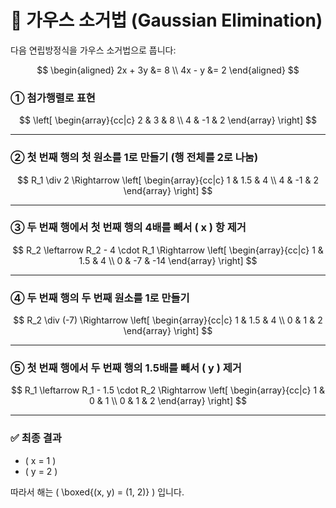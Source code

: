 
# 🔄 가우스 소거법 (Gaussian Elimination)

다음 연립방정식을 가우스 소거법으로 풉니다:

$$
\begin{aligned}
2x + 3y &= 8 \\
4x - y &= 2
\end{aligned}
$$

### ① 첨가행렬로 표현

$$
\left[
\begin{array}{cc|c}
2 & 3 & 8 \\
4 & -1 & 2
\end{array}
\right]
$$

---

### ② 첫 번째 행의 첫 원소를 1로 만들기 (행 전체를 2로 나눔)

$$
R_1 \div 2 \Rightarrow
\left[
\begin{array}{cc|c}
1 & 1.5 & 4 \\
4 & -1 & 2
\end{array}
\right]
$$

---

### ③ 두 번째 행에서 첫 번째 행의 4배를 빼서 \( x \) 항 제거

$$
R_2 \leftarrow R_2 - 4 \cdot R_1 \Rightarrow
\left[
\begin{array}{cc|c}
1 & 1.5 & 4 \\
0 & -7 & -14
\end{array}
\right]
$$

---

### ④ 두 번째 행의 두 번째 원소를 1로 만들기

$$
R_2 \div (-7) \Rightarrow
\left[
\begin{array}{cc|c}
1 & 1.5 & 4 \\
0 & 1 & 2
\end{array}
\right]
$$

---

### ⑤ 첫 번째 행에서 두 번째 행의 1.5배를 빼서 \( y \) 제거

$$
R_1 \leftarrow R_1 - 1.5 \cdot R_2 \Rightarrow
\left[
\begin{array}{cc|c}
1 & 0 & 1 \\
0 & 1 & 2
\end{array}
\right]
$$

---

### ✅ 최종 결과

- \( x = 1 \)
- \( y = 2 \)

따라서 해는 \( \boxed{(x, y) = (1, 2)} \) 입니다.
